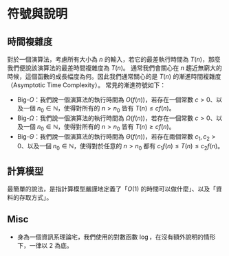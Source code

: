 # 符號與說明

## 時間複雜度

對於一個演算法，考慮所有大小為 $n$ 的輸入，若它的最差執行時間為 $T(n)$，那麼我們便說該演算法的最差時間複雜度為 $T(n)$。
通常我們會關心在 $n$ 趨近無窮大的時候，這個函數的成長幅度為何。因此我們通常關心的是 $T(n)$ 的漸進時間複雜度（Asymptotic Time Complexity）。
常見的漸進符號如下：

* Big-$O$：我們說一個演算法的執行時間為 $O(f(n))$，若存在一個常數 $c > 0$、以及一個 $n_0\in\mathbb{N}$，使得對所有的 $n > n_0$ 皆有 $T(n) \le cf(n)$。
* Big-$\Omega$：我們說一個演算法的執行時間為 $\Omega(f(n))$，若存在一個常數 $c > 0$、以及一個 $n_0\in\mathbb{N}$，使得對所有的 $n > n_0$ 皆有 $T(n) \ge cf(n)$。
* Big-$\Theta$：我們說一個演算法的執行時間為 $\Theta(f(n))$，若存在兩個常數 $c_1, c_2 > 0$、以及一個 $n_0\in\mathbb{N}$，使得對於任意的 $n > n_0$ 都有 $c_1f(n) \le T(n) \le c_2f(n)$。

## 計算模型

最簡單的說法，是指計算模型嚴謹地定義了「$O(1)$ 的時間可以做什麼」、以及「資料的存取方式」。

## Misc

* 身為一個資訊系理論宅，我們使用的對數函數 $\log$，在沒有額外說明的情形下，一律以 2 為底。